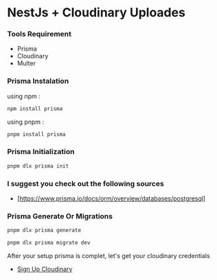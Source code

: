 # NestJs + Cloudinary Uploades

### Tools Requirement

- Prisma
- Cloudinary
- Multer

### Prisma Instalation

using npm :

```sh
npm install prisma
```
using pnpm : 

```sh
pnpm install prisma
```

### Prisma Initialization

```sh
pnpm dlx prisma init
```

### I suggest you check out the following sources
- [https://www.prisma.io/docs/orm/overview/databases/postgresql]

### Prisma Generate Or Migrations

```sh
pnpm dlx prisma generate
```

```sh
pnpm dlx prisma migrate dev
```

After your setup prisma is complet, let's get your cloudinary credentials
- [Sign Up Cloudinary](https://www.prisma.io/docs/orm/overview/databases/postgresql)
